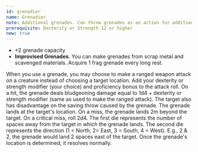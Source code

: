 ```yaml
---
id: grenadier
name: Grenadier
note: Additional grenades. Can throw grenades as an action for additional benefits.
prerequisite: Dexterity or Strength 12 or higher
new: true
---
```


- +2 grenade capacity
- __Improvised Grenades__. You can make grenades from scrap metal and scavenged materials. Acquire 1 frag grenade every long rest.

When you use a grenade, you may choose to make a ranged weapon attack on a creature instead of choosing a target location.
Add your dexterity or strength modifier (your choice) and proficiency bonus to the attack roll. On a hit, the grenade
deals bludgeoning damage equal to 1d4 + dexterity or strength modifier (same as used to make the ranged attack). The target
also has disadvantage on the saving throw caused by the grenade. The grenade lands at the target's location.
On a miss, the grenade lands 2m beyond the target. On a critical miss, roll 2d4. The first die represents the number of
spaces away from the target in which the grenade lands. The second die represents the direction (1 = North, 2= East,
3 = South, 4 = West). E.g., 2 & 2, the grenade would land 2 spaces east of the target. Once the grenade's location is
determined, it resolves normally.